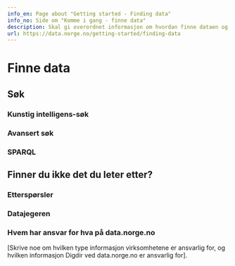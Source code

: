 ```yaml
---
info_en: Page about "Getting started - Finding data"
info_no: Side om "Komme i gang - finne data"
description: Skal gi overordnet informasjon om hvordan finne dataen og metadataen man søker, og de ulike søkene.
url: https://data.norge.no/getting-started/finding-data
---
```


# Finne data

## Søk

### Kunstig intelligens-søk

### Avansert søk

### SPARQL

## Finner du ikke det du leter etter?

### Etterspørsler

### Datajegeren

### Hvem har ansvar for hva på data.norge.no

[Skrive noe om hvilken type informasjon virksomhetene er ansvarlig for, og hvilken informasjon Digdir ved data.norge.no er ansvarlig for].

